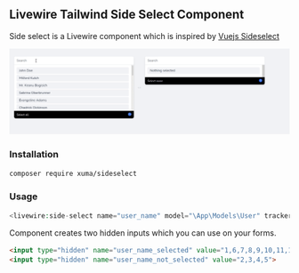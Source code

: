 ## Livewire Tailwind Side Select Component

Side select is a Livewire component which is inspired by  [Vuejs Sideselect](https://github.com/juliorosseti/vue-select-sides)


![Sideselect](https://raw.githubusercontent.com/hakanersu/side-select/main/selection.gif)

### Installation


```bash
composer require xuma/sideselect
```

### Usage

```php
<livewire:side-select name="user_name" model="\App\Models\User" tracker="id" label="name"/>
```

Component creates two hidden inputs which you can use on your forms.

```html
<input type="hidden" name="user_name_selected" value="1,6,7,8,9,10,11,12,13,14,15,16,17,18,19,20,21">
<input type="hidden" name="user_name_not_selected" value="2,3,4,5">
```
